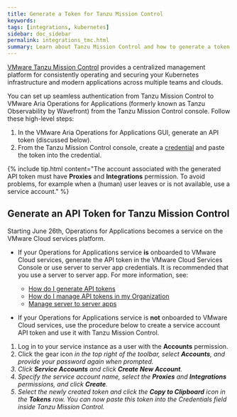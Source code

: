 ```yaml
---
title: Generate a Token for Tanzu Mission Control
keywords:
tags: [integrations, kubernetes]
sidebar: doc_sidebar
permalink: integrations_tmc.html
summary: Learn about Tanzu Mission Control and how to generate a token.
---
```


[VMware Tanzu Mission Control](https://docs.vmware.com/en/VMware-Tanzu-Mission-Control/services/tanzumc-concepts/GUID-E2B5BE05-596E-4999-9B21-1CDB875A1BBF.html) provides a centralized management platform for consistently operating and securing your Kubernetes infrastructure and modern applications across multiple teams and clouds.

You can set up seamless authentication from Tanzu Mission Control to VMware Aria Operations for Applications (formerly known as Tanzu Observability by Wavefront) from the Tanzu Mission Control console. Follow these high-level steps:
1. In the VMware Aria Operations for Applications GUI, generate an API token (discussed below).
2. From the Tanzu Mission Control console, create a [credential](https://docs.vmware.com/en/VMware-Tanzu-Mission-Control/services/tanzumc-using/GUID-A70E57A8-2C45-46D4-8E1F-6D5E7026473F.html) and paste the token into the credential.

{% include tip.html content="The account associated with the generated API token must have **Proxies** and **Integrations** permission. To avoid problems, for example when a (human) user leaves or is not available, use a service account." %}


## Generate an API Token for Tanzu Mission Control

Starting June 26th, Operations for Applications becomes a service on the VMware Cloud services platform. 

* If your Operations for Applications service **is** onboarded to VMware Cloud services, generate the API token in the VMware Cloud Services Console or use server to server app credentials. It is recommended that you use a server to server app. For more information, see:

    * [How do I generate API tokens](https://docs.vmware.com/en/VMware-Cloud-services/services/Using-VMware-Cloud-Services/GUID-E2A3B1C1-E9AD-4B00-A6B6-88D31FCDDF7C.html) 
    * [How do I manage API tokens in my Organization](https://docs.vmware.com/en/VMware-Cloud-services/services/Using-VMware-Cloud-Services/GUID-3A9C29E0-460B-4586-B51A-084443A960D0.html)
    * [Manage server to server apps](csp_server_to_server_apps.html)

* If your Operations for Applications service is **not** onboarded to VMware Cloud services, use the procedure below to create a service account API token and use it with Tanzu Mission Control.


1. Log in to your service instance as a user with the **Accounts** permission.
2. Click the gear icon <i class="fa fa-cog"/> in the top right of the toolbar, select **Accounts**, and provide your password again when prompted.
3. Click **Service Accounts** and click **Create New Account**.
4. Specify the service account name, select the **Proxies** and **Integrations** permissions, and click **Create**.
5. Select the newly created token and click the **Copy to Clipboard** icon in the **Tokens** row.
You can now paste this token into the Credentials field inside Tanzu Mission Control.